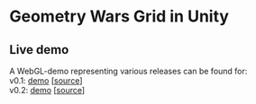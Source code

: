# Geometry Wars Grid in Unity

## Live demo
	
A WebGL-demo representing various releases can be found for:  
v0.1: [demo](http://vimaster.de/prj/2017_gridometrywars/demo/0_v0.1/) [[source](https://github.com/ViMaSter/gridometrywars/releases/tag/v0.1)]  
v0.2: [demo](http://vimaster.de/prj/2017_gridometrywars/demo/1_v0.2/) [[source](https://github.com/ViMaSter/gridometrywars/releases/tag/v0.2)]
